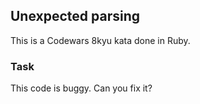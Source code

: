 ## Unexpected parsing

This is a Codewars 8kyu kata done in Ruby.

### Task

This code is buggy. Can you fix it?
